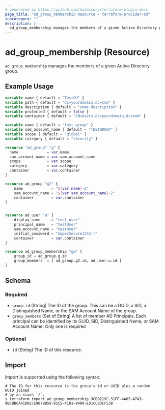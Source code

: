 ```yaml
---
# generated by https://github.com/hashicorp/terraform-plugin-docs
page_title: "ad_group_membership Resource - terraform-provider-ad"
subcategory: ""
description: |-
  ad_group_membership manages the members of a given Active Directory group.
---
```


# ad_group_membership (Resource)

`ad_group_membership` manages the members of a given Active Directory group.

## Example Usage

```terraform
variable name { default = "TestOU" }
variable path { default = "dc=yourdomain,dc=com" }
variable description { default = "some description" }
variable protected { default = false }
variable container { default = "CN=Users,dc=yourdomain,dc=com" }

variable name { default = "test group" }
variable sam_account_name { default = "TESTGROUP" }
variable scope { default = "global" }
variable category { default = "security" }

resource "ad_group" "g" {
  name             = var.name
  sam_account_name = var.sam_account_name
  scope            = var.scope
  category         = var.category
  container        = var.container
}

resource ad_group "g2" {
    name             = "${var.name}-2"
    sam_account_name = "${var.sam_account_name}-2"
    container        = var.container
}


resource ad_user "u" {
    display_name     = "test user"
    principal_name   = "testUser"
    sam_account_name = "testUser"
    initial_password = "SuperSecure1234!!"
    container        = var.container
}

resource ad_group_membership "gm" {
    group_id = ad_group.g.id
    group_members  = [ ad_group.g2.id, ad_user.u.id ]
}
```

<!-- schema generated by tfplugindocs -->
## Schema

### Required

- `group_id` (String) The ID of the group. This can be a GUID, a SID, a Distinguished Name, or the SAM Account Name of the group.
- `group_members` (Set of String) A list of member AD Principals. Each principal can be identified by its GUID, SID, Distinguished Name, or SAM Account Name. Only one is required

### Optional

- `id` (String) The ID of this resource.

## Import

Import is supported using the following syntax:

```shell
# The ID for this resource is the group's id or UUID plus a random UUID joined
# by an slash `/`.
$ terraform import ad_group_membership 9CB8219C-31FF-4A85-A7A3-9BCBB6A41D02/E9079B50-95C5-4101-8400-E01CC83CF53B
```
